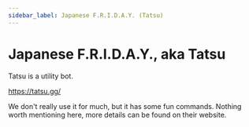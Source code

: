 ```yaml
---
sidebar_label: Japanese F.R.I.D.A.Y. (Tatsu)
---
```


# Japanese F.R.I.D.A.Y., aka Tatsu

Tatsu is a utility bot. 

https://tatsu.gg/

We don't really use it for much, but it has some fun commands. Nothing worth mentioning here, more details can be found on their website.
